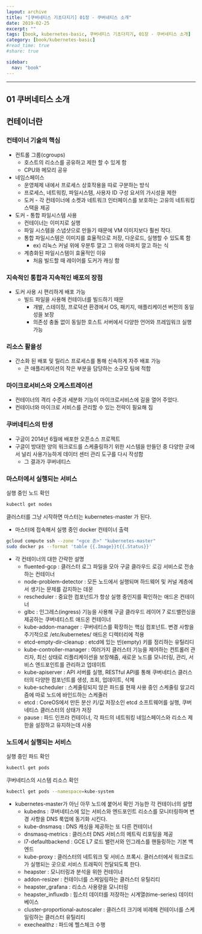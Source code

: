 ```yaml
---
layout: archive
title: "[쿠버네티스 기초다지기] 01장 - 쿠버네티스 소개"
date: 2019-02-25
excerpt: ""
tags: [book, kubernetes-basic, 쿠버네티스 기초다지기, 01장 - 쿠버네티스 소개]
category: [book/kubernetes-basic]
#read_time: true
#share: true

sidebar:
  nav: "book"
---
```


* * *

## 01 쿠버네티스 소개

## 컨테이너란

### 컨테이너 기술의 핵심

* 컨트롤 그룹(cgroups)
  * 호스트의 리소스를 공유하고 제한 할 수 있게 함
  * CPU와 메모리 공유
* 네임스페이스
  * 운영체제 내에서 프로세스 상호작용을 따로 구분하는 방식
  * 프로세스, 네트워킹, 파일시스템, 사용자 ID 구성 요서의 가시성을 제한
  * 도커 - 각 컨테이너에 소켓과 네트워크 인터페이스를 보호하는 고유의 네트워킹 스택을 제공
* 도커 - 통합 파일시스템 사용
  * 컨테이너는 이미지로 실행
  * 파일 시스템을 스냅샷으로 만들기 때문에 VM 이미지보다 훨씬 작다.
  * 통합 파일시스템은 이미지를 효율적으로 저장, 다운로드, 실행할 수 있도록 함
    * ex) 리눅스 커널 위에 우분투 깔고 그 위에 아파치 깔고 하는 식
  * 계층화된 파일시스템이 효율적인 이유
    * 처음 빌드할 때 레이어를 도커가 캐싱 함

### 지속적인 통합과 지속적인 배포의 장점

* 도커 사용 시 편리하게 배포 가능
  * 빌드 파일을 사용해 컨테이너를 빌드하기 때문
    * 개발, 스테이징, 프로덕션 환경에서 OS, 패키지, 애플리케이션 버전의 동일성을 보장
    * 의존성 충돌 없이 동일한 호스트 서버에서 다양한 언어와 프레임워크 실행 가능

### 리소스 활욜성

* 간소화 된 배포 및 릴리스 프로세스를 통해 신속하게 자주 배포 가능
  * 큰 애플리케이션의 작은 부분을 담당하는 소규모 팀에 적합

### 마이크로서비스와 오케스트레이션

* 컨테이너의 격리 수준과 세분화 기능이 마이크로서비스에 길을 열어 주었다.
* 컨테이너와 마이크로 서비스를 관리할 수 있는 전략이 필요해 짐

### 쿠버네티스의 탄생

* 구글이 2014년 6월에 배포한 오픈소스 프로젝트
* 구글이 방대한 양의 워크로드를 스케줄링하기 위한 시스템을 만들던 중 다양한 곳에서 널리 사용가능하게 데이터 센터 관리 도구를 다시 작성함
  * 그 결과가 쿠버네티스

### 마스터에서 실행되는 서비스

실행 중인 노드 확인

```bash
kubectl get nodes
```

클러스터를 그냥 시작하면 마스터는 kubernetes-master  가 된다.

* 마스터에 접속해서 실행 중인 docker 컨테이너 출력

```bash
gcloud compute ssh --zone "<gce 존>" "kubernetes-master"
sudo docker ps --format 'table {{.Image}}t{{.Status}}'
```

* 각 컨테이너의 대한 간략한 설명
  * fluented-gcp : 클러스터 로그 파일을 모아 구글 클라우드 로깅 서비스로 전송하는 컨테이너
  * node-problem-detector : 모든 노드에서 실행되며 하드웨어 및 커널 계층에서 생기는 문제를 감지하는 데몬
  * rescheduler : 중요한 컴포넌트가 항상 실행 중인지를 확인하는 애드온 컨테이너
  * glbc : 인그레스(ingress) 기능을 사용해 구글 클라우드 레이어 7 로드밸런싱을 제공하는 쿠버네티스트 애드온 컨테이너
  * kube-addon-manager : 쿠버네티스를 확장하는 핵심 컴포넌트. 변경 사항을 주기적으로 /etc/kubernetes/ 애드온 디렉터리에 적용
  * etcd-empty-dir-cleanup : etcd에 있는 빈(empty) 키를 정리하는 유틸리디
  * kube-controller-manager : 여러가지 클러스터 기능을 제어하는 컨트롤러 관리자, 최신 상태로 리플리케이션을 보장해줌, 새로운 노드를 모니터링, 관리, 서비스 엔드포인트를 관리하고 업데이트
  * kube-apiserver : API 서버를 실행, RESTful API를 통해 쿠버네티스 클러스터의 다양한 컴포넌트를 생성, 조회, 업데이트, 삭제
  * kube-scheduler : 스케줄링되지 않은 파드를 현재 사용 중인 스케줄링 알고리즘에 따로 노드에 바인드하는 스케줄러
  * etcd : CoreOS에서 만든 분산 키/값 저장소인 etcd 소프트웨어를 실행, 쿠버네티스 클러스터의 상태가 저장
  * pause : 파드 인프라 컨테이너, 각 파드의 네트워킹 네임스페이스와 리소스 제한을 설장하고 유지하는데 사용

### 노드에서 실행되는 서비스

실행 중인 파드 확인

```bash
kubectl get pods
```

쿠버네티스의 시스템 리소스 확인

```bash
kubectl get pods --namespace=kube-system
```

* kubernetes-master가 아닌 아무 노드에 붙어서 확인 가능한 각 컨테이너의 설명
  * kubedns : 쿠버네티스에 있는 서비스와 엔드포인트 리소스를 모니터링하며 변경 사항을 DNS 룩업에 동기화 시킨다.
  * kube-dnsmasq : DNS 캐싱을 제공하는 또 다른 컨테이너
  * dnsmasq-metrics : 클러스터 DNS 서비스의 메트릭 리포팅을 제공
  * l7-defaultbackend : GCE L7 로드 밸런서와 인그레스를 핸들링하는 기본 백엔드
  * kube-proxy : 클러스터의 네트워크 및 서비스 프록시. 클러스터에서 워크로드가 실행되는 곳으로 서비스 트래픽이 전달되도록 한다.
  * heapster : 모니터링과 분석을 위한 컨테이너
  * addon-resizer : 컨테이너를 스케일링하는 클러스터 유틸리티
  * heapster_grafana : 리소스 사용량을 모니터링
  * heapster_influxdb : 힙스터 데이터를 저장하는 시계열(time-series) 데이터베이스
  * cluster-proportional-autoscaler : 클러스터 크기에 비례해 컨테이너를 스케일링하는 클러스터 유틸리티
  * exechealthz : 파드에 헬스체크 수행
